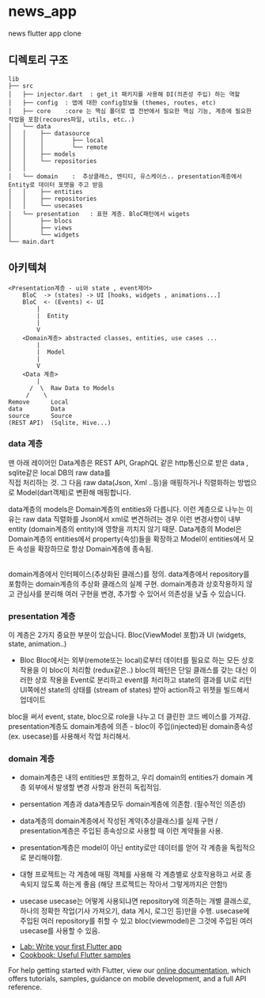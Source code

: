 # news_app

news flutter app clone

## 디렉토리 구조
```
lib
├── src
│   ├── injector.dart  : get_it 패키지를 사용해 DI(의존성 주입) 하는 역할
│   ├── config  : 앱에 대한 config정보들 (themes, routes, etc)
│   ├── core    :core 는 핵심 폴더로 앱 전반에서 필요한 핵심 기능, 계층에 필요한 작업을 포함(recoures파일, utils, etc..)
│   └── data 
│   │    ├── datasource
│   │    │        ├── local
│   │    │        └── remote
│   │    ├── models
│   │    └── repositories 
│   │
│   └── domain    :  추상클래스, 엔티티, 유스케이스.. presentation계층에서 Entity로 데이터 포맷을 주고 받음 
│   │    ├── entities
│   │    ├── repositories
│   │    └── usecases  
│   └── presentation   : 표현 계층. BloC패턴에서 wigets
│        ├── blocs
│        ├── views
│        └── widgets  
└── main.dart
``` 

## 아키텍쳐
```
<Presentation계층 - ui와 state , event제어>
    BloC  -> (states) -> UI [hooks, widgets , animations...]
    BloC  <- (Events) <- UI
        |
        |  Entity
        | 
        V
    <Domain계층> abstracted classes, entities, use cases ...
        |
        |  Model
        |
        V
    <Data 계층>  
        |
      /  \  Raw Data to Models
     /    \
Remove      Local
data        Data
source      Source 
(REST API)  (Sqlite, Hive...)

```

### data 계층 
맨 아래 레이어인 Data계층은 REST API, GraphQL 같은 http통신으로 받은 data , sqlite같은 local DB의 raw data를 <br>
  직접 처리하는 것. 그 다음 raw data(Json, Xml ..등)을 매핑하거나 직렬화하는 방법으로 Model(dart객체)로 변환해 매핑합니다. 
  
data계층의 models은 Domain계층의 entities와 다릅니다. 
이런 계층으로 나누는 이유는 raw data 직렬화를  Json에서 xml로 변견하려는 경우 이런 변경사항이 내부 entity (domain계층의 entity)에
영향을 끼치지 않기 때문.
Data계층의 Model은 Domain계층의 entities에서 property(속성)들을 확장하고 Model이 entities에서 모든 속성을 확장하므로 
항상 Domain계층에 종속됨.

<br>
domain계층에서 인터페이스(추상화된 클래스)를 정의.
data계층에서 repository를 포함하는 domain계층의 추상화 클래스의 실제 구현.
domain계층과 상호작용하지 않고 관심사를 분리해 여러 구현을 변경, 추가할 수 있어서 의존성을 낮출 수 있습니다.

### presentation 계층
이 계층은 2가지 중요한 부분이 있습니다. Bloc(ViewModel 포함)과 UI (widgets, state, animation..)

 * Bloc
 Bloc에서는 외부(remote또는 local)로부터 데이터를 필요로 하는 모든 상호작용을 이 bloc이 처리함 (redux같은..)
   bloc의 패턴은 단일 클래스를 갖는 대신 이러한 상호 작용을 Event로 분리하고 event를 처리하고 state의 결과를 UI로 리턴
   UI쪽에선 state의 상태를 (stream of states) 받아 action하고 위젯을 빌드해서 업데이트
   
bloc을 써서 event, state, bloc으로  role을 나누고 더 클린한 코드 베이스를 가져감.
presentation계층도 domain계층에 의존 - bloc이 주입(injected)된 domain종속성(ex. usecase)를 사용해서 작업 처리해서.


### domain 계층
- domain계층은 내의 entities만 포함하고, 우리 domain의 entities가 domain 계층 외부에서 발생할 변경 사항과
완전히 독립적임.
  
- persentation 계층과 data계층모두 domain계층에 의존함. (필수적인 의존성)
- data계층의 domain계층에서 작성된 계약(추상클래스)를 실제 구현 / presentation계층은 주입된 종속성으로 사용할 때 이런 계약들을 사용.

- presentation계층은 model이 아닌 entity로만 데이터를 얻어 각 계층을 독립적으로 분리해야함.
- 대형 프로젝트는 각 계층에 매핑 객체를 사용해 각 계층별로 상호작용하고 서로 종속되지 않도록 하는게 좋음 (해당 프로젝트는 작아서 그렇게까지은 안함!)

* usecase
usecase는 어떻게 사용되냐면 repository에 의존하는 개별 클래스로, 하나의 정확한 작업(기사 가져오기, data 게시, 로그인 등)만을 수행.
  usecase에 주입된 여러 repository를 취할 수 있고 bloc(viewmodel)은 그것에 주입된 여러 usecase를 사용할 수 있음.

- [Lab: Write your first Flutter app](https://flutter.dev/docs/get-started/codelab)
- [Cookbook: Useful Flutter samples](https://flutter.dev/docs/cookbook)

For help getting started with Flutter, view our
[online documentation](https://flutter.dev/docs), which offers tutorials,
samples, guidance on mobile development, and a full API reference.
